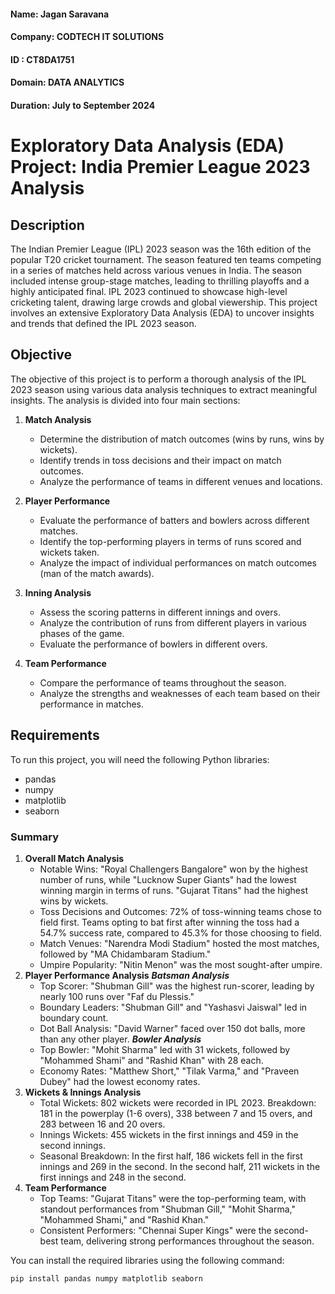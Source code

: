 #### Name: Jagan Saravana

#### Company: CODTECH IT SOLUTIONS

#### ID : CT8DA1751

#### Domain: DATA ANALYTICS

#### Duration: July to September 2024

# Exploratory Data Analysis (EDA) Project: India Premier League 2023 Analysis

## Description
The Indian Premier League (IPL) 2023 season was the 16th edition of the popular T20 cricket tournament. The season featured ten teams competing in a series of matches held across various venues in India. The season included intense group-stage matches, leading to thrilling playoffs and a highly anticipated final. IPL 2023 continued to showcase high-level cricketing talent, drawing large crowds and global viewership. This project involves an extensive Exploratory Data Analysis (EDA) to uncover insights and trends that defined the IPL 2023 season.

## Objective
The objective of this project is to perform a thorough analysis of the IPL 2023 season using various data analysis techniques to extract meaningful insights. The analysis is divided into four main sections:

1. **Match Analysis**
    - Determine the distribution of match outcomes (wins by runs, wins by wickets).
    - Identify trends in toss decisions and their impact on match outcomes.
    - Analyze the performance of teams in different venues and locations.

2. **Player Performance**
    - Evaluate the performance of batters and bowlers across different matches.
    - Identify the top-performing players in terms of runs scored and wickets taken.
    - Analyze the impact of individual performances on match outcomes (man of the match awards).

3. **Inning Analysis**
    - Assess the scoring patterns in different innings and overs.
    - Analyze the contribution of runs from different players in various phases of the game.
    - Evaluate the performance of bowlers in different overs.

4. **Team Performance**
    - Compare the performance of teams throughout the season.
    - Analyze the strengths and weaknesses of each team based on their performance in matches.

## Requirements
To run this project, you will need the following Python libraries:
- pandas
- numpy
- matplotlib
- seaborn

### Summary
1. **Overall Match Analysis**
    - Notable Wins: "Royal Challengers Bangalore" won by the highest number of runs, while "Lucknow Super Giants" had the lowest winning margin in terms of runs. "Gujarat Titans" had the highest wins by wickets.
    - Toss Decisions and Outcomes: 72% of toss-winning teams chose to field first. Teams opting to bat first after winning the toss had a 54.7% success rate, compared to 45.3% for those choosing to field.
    - Match Venues: "Narendra Modi Stadium" hosted the most matches, followed by "MA Chidambaram Stadium."
    - Umpire Popularity: "Nitin Menon" was the most sought-after umpire.
2. **Player Performance Analysis**
***Batsman Analysis***
   - Top Scorer: "Shubman Gill" was the highest run-scorer, leading by nearly 100 runs over "Faf du Plessis."
   - Boundary Leaders: "Shubman Gill" and "Yashasvi Jaiswal" led in boundary count.
   - Dot Ball Analysis: "David Warner" faced over 150 dot balls, more than any other player.
***Bowler Analysis***
   - Top Bowler: "Mohit Sharma" led with 31 wickets, followed by "Mohammed Shami" and "Rashid Khan" with 28 each.
   - Economy Rates: "Matthew Short," "Tilak Varma," and "Praveen Dubey" had the lowest economy rates.
3. **Wickets & Innings Analysis**
    - Total Wickets: 802 wickets were recorded in IPL 2023. Breakdown: 181 in the powerplay (1-6 overs), 338 between 7 and 15 overs, and 283 between 16 and 20 overs.
    - Innings Wickets: 455 wickets in the first innings and 459 in the second innings.
    - Seasonal Breakdown: In the first half, 186 wickets fell in the first innings and 269 in the second. In the second half, 211 wickets in the first innings and 248 in the second.
4. **Team Performance**
    - Top Teams: "Gujarat Titans" were the top-performing team, with standout performances from "Shubman Gill," "Mohit Sharma," "Mohammed Shami," and "Rashid Khan."
    - Consistent Performers: "Chennai Super Kings" were the second-best team, delivering strong performances throughout the season.

You can install the required libraries using the following command:
```bash
pip install pandas numpy matplotlib seaborn
